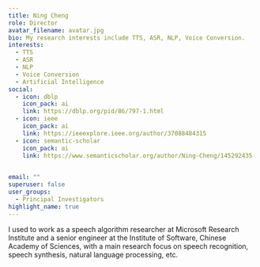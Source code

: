 ```yaml
---
title: Ning Cheng
role: Director
avatar_filename: avatar.jpg
bio: My research interests include TTS, ASR, NLP, Voice Conversion.
interests:
  - TTS
  - ASR
  - NLP
  - Voice Conversion
  - Artificial Intelligence
social:
  - icon: dblp
    icon_pack: ai
    link: https://dblp.org/pid/86/797-1.html
  - icon: ieee
    icon_pack: ai
    link: https://ieeexplore.ieee.org/author/37088484315
  - icon: semantic-scholar
    icon_pack: ai
    link: https://www.semanticscholar.org/author/Ning-Cheng/145292435

    
email: ""
superuser: false
user_groups:
  - Principal Investigators
highlight_name: true
---
```


I used to work as a speech algorithm researcher at Microsoft Research Institute and a senior engineer at the Institute of Software, Chinese Academy of Sciences, with a main research focus on speech recognition, speech synthesis, natural language processing, etc.